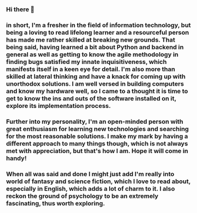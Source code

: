 ### Hi there 👋
### in short, I'm a fresher in the field of information technology, but being a loving to read lifelong learner and a resourceful person has made me rather skilled at breaking new grounds. That being said, having learned a bit about Python and backend in general as well as getting to know the agile methodology in finding bugs satisfied my innate inquisitiveness, which manifests itself in a keen eye for detail. I'm also more than skilled at lateral thinking and have a knack for coming up with unorthodox solutions. I am well versed in building computers and know my hardware well, so I came to a thought it is time to get to know the ins and outs of the software installed on it, explore its implementation process.
### Further into my personality, I'm an open-minded person with great enthusiasm for learning new technologies and searching for the most reasonable solutions. I make my mark by having a different approach to many things though, which is not always met with appreciation, but that's how I am. Hope it will come in handy!
### When all was said and done I might just add I'm really into world of fantasy and science fiction, which I love to read about, especially in English, which adds a lot of charm to it. I also reckon the ground of psychology to be an extremely fascinating, thus worth exploring.













<!--
**LukaszMocko/LukaszMocko** is a ✨ _special_ ✨ repository because its `README.md` (this file) appears on your GitHub profile.

Here are some ideas to get you started:

- 🔭 I’m currently working on ...
- 🌱 I’m currently learning ...
- 👯 I’m looking to collaborate on ...
- 🤔 I’m looking for help with ...
- 💬 Ask me about ...
- 📫 How to reach me: ...
- 😄 Pronouns: ...
- ⚡ Fun fact: ...
-->
